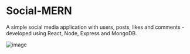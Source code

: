 # Social-MERN

A simple social media application with users, posts, likes and comments - developed using React, Node, Express and MongoDB.

![image](https://github.com/jindalankit2466/Social-Safari/assets/80634572/3cc0a577-4dc3-4968-ac46-15e0b8dace8c)
